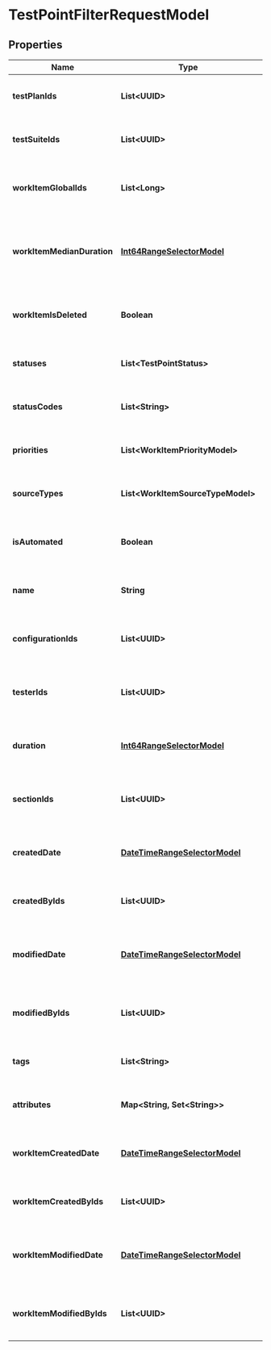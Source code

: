 

# TestPointFilterRequestModel


## Properties

| Name | Type | Description | Notes |
|------------ | ------------- | ------------- | -------------|
|**testPlanIds** | **List&lt;UUID&gt;** | Specifies a test point test plan IDS to search for |  [optional] |
|**testSuiteIds** | **List&lt;UUID&gt;** | Specifies a test point test suite IDs to search for |  [optional] |
|**workItemGlobalIds** | **List&lt;Long&gt;** | Specifies a test point work item global IDs to search for |  [optional] |
|**workItemMedianDuration** | [**Int64RangeSelectorModel**](Int64RangeSelectorModel.md) | Specifies a test point work item median duration range to search for |  [optional] |
|**workItemIsDeleted** | **Boolean** | Specifies a test point work item is deleted flag to search for |  [optional] |
|**statuses** | **List&lt;TestPointStatus&gt;** | Specifies a test point statuses to search for |  [optional] |
|**statusCodes** | **List&lt;String&gt;** | Specifies a test point status codes to search for |  [optional] |
|**priorities** | **List&lt;WorkItemPriorityModel&gt;** | Specifies a test point priorities to search for |  [optional] |
|**sourceTypes** | **List&lt;WorkItemSourceTypeModel&gt;** | Specifies a test point source types to search for |  [optional] |
|**isAutomated** | **Boolean** | Specifies a test point automation status to search for |  [optional] |
|**name** | **String** | Specifies a test point name to search for |  [optional] |
|**configurationIds** | **List&lt;UUID&gt;** | Specifies a test point configuration IDs to search for |  [optional] |
|**testerIds** | **List&lt;UUID&gt;** | Specifies a test point assigned user IDs to search for |  [optional] |
|**duration** | [**Int64RangeSelectorModel**](Int64RangeSelectorModel.md) | Specifies a test point range of duration to search for |  [optional] |
|**sectionIds** | **List&lt;UUID&gt;** | Specifies a test point work item section IDs to search for |  [optional] |
|**createdDate** | [**DateTimeRangeSelectorModel**](DateTimeRangeSelectorModel.md) | Specifies a test point range of creation date to search for |  [optional] |
|**createdByIds** | **List&lt;UUID&gt;** | Specifies a test point creator IDs to search for |  [optional] |
|**modifiedDate** | [**DateTimeRangeSelectorModel**](DateTimeRangeSelectorModel.md) | Specifies a test point range of last modification date to search for |  [optional] |
|**modifiedByIds** | **List&lt;UUID&gt;** | Specifies a test point last editor IDs to search for |  [optional] |
|**tags** | **List&lt;String&gt;** | Specifies a test point tags to search for |  [optional] |
|**attributes** | **Map&lt;String, Set&lt;String&gt;&gt;** | Specifies a test point attributes to search for |  [optional] |
|**workItemCreatedDate** | [**DateTimeRangeSelectorModel**](DateTimeRangeSelectorModel.md) | Specifies a work item range of creation date to search for |  [optional] |
|**workItemCreatedByIds** | **List&lt;UUID&gt;** | Specifies a work item creator IDs to search for |  [optional] |
|**workItemModifiedDate** | [**DateTimeRangeSelectorModel**](DateTimeRangeSelectorModel.md) | Specifies a work item range of last modification date to search for |  [optional] |
|**workItemModifiedByIds** | **List&lt;UUID&gt;** | Specifies a work item last editor IDs to search for |  [optional] |




